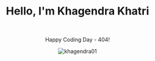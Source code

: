 <div align="center">
  <h1>Hello, I'm Khagendra Khatri</h1><br>
 <!-- <p>"Brick walls are there for a reason. The brick walls are not there to keep us out. The brick walls are there to show how badly we want something. Because the brick walls are there to stop the people who don't want something badly enough." - Randy Pausch</p>
-->
  <p> Happy Coding Day - 404! </p>
</div>

<div align="center">
  <!--<img src="https://github-readme-stats.vercel.app/api?username=khagendra01&show_icons=true&locale=en" alt="khagendra01" />-->
  <img src="https://github-readme-streak-stats.herokuapp.com/?user=khagendra01" alt="khagendra01" />
</div>
